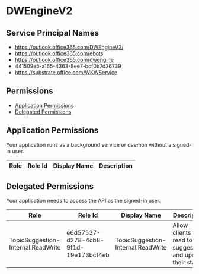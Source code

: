 # DWEngineV2
## Service Principal Names
- https://outlook.office365.com/DWEngineV2/
- https://outlook.office365.com/ebots
- https://outlook.office365.com/dwengine
- 441509e5-a165-4363-8ee7-bcf0b7d26739
- https://substrate.office.com/WKWService

 ## Permissions
- [Application Permissions](#application-permissions)
- [Delegated Permissions](#delegated-permissions)

## Application Permissions
Your application runs as a background service or daemon without a signed-in user.

| Role | Role Id | Display Name | Description |
|---|---|---|---|

## Delegated Permissions
Your application needs to access the API as the signed-in user. 

| Role | Role Id | Display Name | Description |
|---|---|---|---|
| TopicSuggestion-Internal.ReadWrite | e6d57537-d278-4cb8-9f1d-19e173bcf4eb | TopicSuggestion-Internal.ReadWrite | Allow clients to read topic suggestions and update their status |

